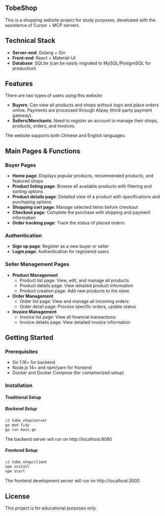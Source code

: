 ## TobeShop

This is a shopping website project for study purposes, developed with the assistance of Cursor + MCP servers.

## Technical Stack

- **Server-end**: Golang + Gin
- **Front-end**: React + Material-UI
- **Database**: SQLite (can be easily migrated to MySQL/PostgreSQL for production)

## Features

There are two types of users using this website:

- **Buyers**: Can view all products and shops without login and place orders online. Payments are processed through Alipay (third-party payment gateway).
- **Sellers/Merchants**: Need to register an account to manage their shops, products, orders, and invoices.

The website supports both Chinese and English languages.

## Main Pages & Functions

### Buyer Pages

- **Home page**: Displays popular products, recommended products, and featured shops
- **Product listing page**: Browse all available products with filtering and sorting options
- **Product details page**: Detailed view of a product with specifications and purchasing options
- **Shopping cart page**: Manage selected items before checkout
- **Checkout page**: Complete the purchase with shipping and payment information
- **Order tracking page**: Track the status of placed orders

### Authentication

- **Sign up page**: Register as a new buyer or seller
- **Login page**: Authentication for registered users

### Seller Management Pages

- **Product Management**
  - Product list page: View, edit, and manage all products
  - Product details page: View detailed product information
  - Product creation page: Add new products to the store
- **Order Management**
  - Order list page: View and manage all incoming orders
  - Order detail page: Process specific orders, update status
- **Invoice Management**
  - Invoice list page: View all financial transactions
  - Invoice details page: View detailed invoice information

## Getting Started

### Prerequisites

- Go 1.16+ for backend
- Node.js 14+ and npm/yarn for frontend
- Docker and Docker Compose (for containerized setup)

### Installation

#### Traditional Setup

##### Backend Setup

```bash
cd tobe_shop/server
go mod tidy
go run main.go
```

The backend server will run on http://localhost:8080

##### Frontend Setup

```bash
cd tobe_shop/client
npm install
npm start
```

The frontend development server will run on http://localhost:3000

## License

This project is for educational purposes only.
